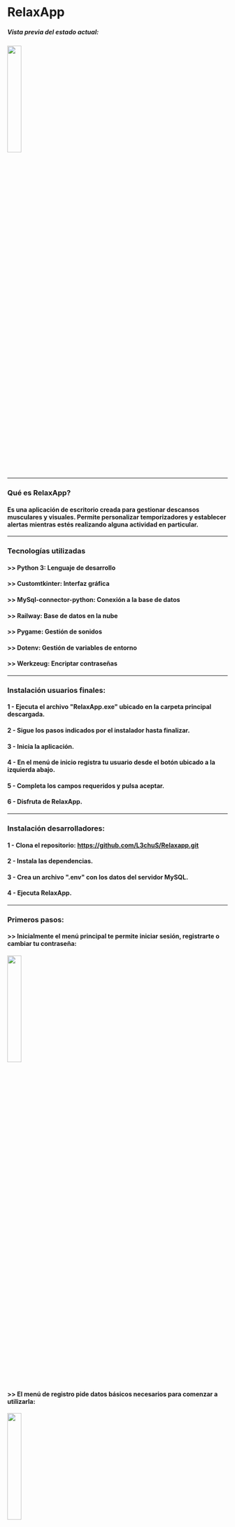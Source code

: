 # RelaxApp

##### Vista previa del estado actual:
<img src="./Configuration_Files/Images/3.PNG" width=25% height=25%>

---
### Qué es RelaxApp?

#### Es una aplicación de escritorio creada para gestionar descansos musculares y visuales. Permite personalizar temporizadores y establecer alertas mientras estés realizando alguna actividad en particular.

---

### Tecnologías utilizadas

#### >> Python 3: Lenguaje de desarrollo
#### >> Customtkinter: Interfaz gráfica
#### >> MySql-connector-python: Conexión a la base de datos
#### >> Railway: Base de datos en la nube
#### >> Pygame: Gestión de sonidos
#### >> Dotenv: Gestión de variables de entorno
#### >> Werkzeug: Encriptar contraseñas

---

### Instalación usuarios finales:

#### 1 - Ejecuta el archivo "RelaxApp.exe" ubicado en la carpeta principal descargada.
#### 2 - Sigue los pasos indicados por el instalador hasta finalizar.
#### 3 - Inicia la aplicación.
#### 4 - En el menú de inicio registra tu usuario desde el botón ubicado a la izquierda abajo.
#### 5 - Completa los campos requeridos y pulsa aceptar.
#### 6 - Disfruta de RelaxApp.

---

### Instalación desarrolladores:

#### 1 - Clona el repositorio: https://github.com/L3chuS/Relaxapp.git
#### 2 - Instala las dependencias.
#### 3 - Crea un archivo ".env" con los datos del servidor MySQL.
#### 4 - Ejecuta RelaxApp.

---

### Primeros pasos:

#### >> Inicialmente el menú principal te permite iniciar sesión, registrarte o cambiar tu contraseña:

<img src="./Configuration_Files/Images/1.PNG" width=25% height=25%>

#### >> El menú de registro pide datos básicos necesarios para comenzar a utilizarla: 

<img src="./Configuration_Files/Images/2.PNG" width=25% height=25%>

---

### Cómo funciona?

#### >> Una vez logueado, verás todas las opciones para configurar la aplicación:

<img src="./Configuration_Files/Images/3.PNG" width=25% height=25%> 

#### >> Si elijes el sub-menú de descanso visual o de estirar podrás establecer la configuración general. Allí verás distintos campos a configurar:
* Duración: hace referencia al tiempo en horas y minutos que el usuario prevee que estará realizando la actividad.
* Intervalo Alertas: define cuanto tiempo en minutos transcurre entre cada descanso.
* Tiempo Descanso: es la duración establecida antes de volver a tu actividad principal.
* Activar sonido: permite habilitar una alerta sonora cada vez que haya un descanso o cuando la aplicación finalice.

<img src="./Configuration_Files/Images/4.PNG" width=25% height=25%>

#### >> Así quedaría un ejemplo de la aplicación configurada:

<img src="./Configuration_Files/Images/5.PNG" width=25% height=25%>

#### >> Es decir, durante 8hs, descansarás 5 minutos cada 60 minutos que hayan pasado.

#### >> RelaxApp te permite gestionar los sonidos a tu manera. Tendrás para seleccionar 2:
* Uno será para cada alerta de descanso.
* El otro para cuando la cuenta atrás haya finalizado.
#### >> Al mismo tiempo, hay 2 sonidos por default pero también puedes importar tus propias alarmas en los formatos permitidos:

<img src="./Configuration_Files/Images/6.PNG" width=25% height=25%>

#### >> Una vez tengas tus opciones configuradas podrás acceder al menú de "Perfiles" para guardarlos y no tener que configurarlos cada vez que inicies la app. Puedes guardas hasta 3 distintos y adaptarlos a tus actividades cotidianas:

<img src="./Configuration_Files/Images/7.PNG" width=25% height=25%>

---

### Comenzando:

#### >> Cuando tengas todo listo, deberás elegir al menos una opción para iniciar RelaxApp. Puedes elegir "Descanso Visual", "Estirar" o los dos:

<img src="./Configuration_Files/Images/8.PNG" width=25% height=25%>

#### >> Finalmente, RelaxApp comenzará la cuenta atrás con lo que hayas configurado o el perfil que tengas establecido por defecto. Mientras el tiempo restante va disminuyendo, el descanso comenzará cuando el intervalo haya finalizado. Cuando este descanso termine, dará inicio nuevamente al intervalo y así sucesivamente hasta que el tiempo restante sea cero. Aquí se ve un ejemplo de la aplicación en funcionamiento:

https://github.com/L3chuS/Relaxapp/assets/144654765/e4e71781-4ff4-48f2-a00d-d74cab3eb104

---

### Autor:

#### Nombre: Esteban Santos Mendoza
#### Github: https://github.com/L3chuS

---

# ![Imágen perfil.](https://raw.githubusercontent.com/L3chuS/L3chus/main/Perfil_Emoji.png) Hola, soy Esteban Santos Mendoza!! 👋 

### Soy informático que trabaja hace 6 años en el mundo del soporte técnico. Actualmente me estoy formando como desarrollador en Python y estudiando un grado superior en el IOC (Institut Obert de Catalunya) en Desarrollo de Aplicaciones Web.
### En mi perfil de GitHub tienes más información sobre mi. Saludos!